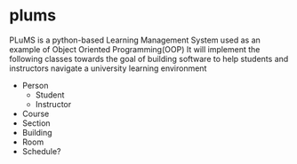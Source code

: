 # plums
PLuMS is a python-based Learning Management System used as an example of Object Oriented Programming(OOP)
It will implement the following classes towards the goal of building software to help students and instructors navigate a university learning environment

* Person
    * Student
    * Instructor
* Course
* Section
* Building
* Room
* Schedule? 
